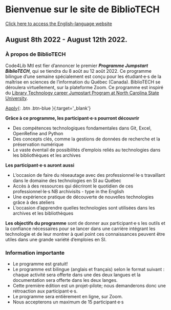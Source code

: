 # Bienvenue sur le site de BiblioTECH
[Click here to access the English-language website](https://code4libmontreal.github.io/BiblioTECH/)<br>

## August 8th 2022 - August 12th 2022.
### À propos de BiblioTECH
Code4Lib Mtl est fier d’annoncer le premier ***Programme Jumpstart BiblioTECH***, qui se tiendra du 8 août au 12 août 2022.
Ce programme bilingue d’une semaine spécialement est conçu pour les étudiant·e·s de la maîtrise en sciences de l’information du Québec (Canada). BiblioTECH se déroulera virtuellement, sur la plateforme Zoom. Ce programme est inspiré du [Library Technology career Jumpstart Program at North Carolina State University](https://www.lib.ncsu.edu/jumpstart). <br>

[Apply](https://surveys.mcgill.ca/ls3/447491?lang=fr){: .btn .btn-blue }{:target='_blank'}

**Grâce à ce programme, les participant·e·s pourront découvrir**
* Des compétences technologiques fondamentales dans Git, Excel, OpenRefine and Python
* Des concepts clés, comme la gestions de données de recherche et la préservation numérique
* Le vaste éventail de possibilités d’emplois reliés au technologies dans les bibliothèques et les archives

**Les participant·e·s auront aussi**
* L’occasion de faire du réseautage avec des professionnel·le·s travaillant dans le domaine des technologies en SI au Québec 
* Accès à des ressources qui décriront le quotidien de ces professionnel·le·s  NB archivisits - type in the English
* Une expérience pratique de découverte de nouvelles technologies grâce à des ateliers
* L’occasion d’apprendre quelles technologies sont utilisées dans les archives et les bibliothèques 

**Les objectifs du programme** sont de donner aux participant·e·s les outils et la confiance nécessaires pour se lancer dans une carrière intégrant les technologie et de leur montrer à quel point ces connaissances peuvent être utiles dans une grande variété d’emploies en SI.

### Information importante
* Le programme est gratuit!
* Le programme est bilingue (anglais et français) selon le format suivant : chaque activité sera offerte dans une des deux langues et la documentation sera offerte dans les deux langes.
* Cette première édition est un projet-pilote; nous demanderons donc une rétroaction aux participant·e·s. 
* Le programme sera entièrement en ligne, sur Zoom.
* Nous accepterons un maximum de 15 participant·e·s



